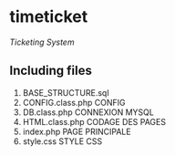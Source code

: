 <h1>timeticket</h1>
<p><i>Ticketing System</i></p>
<h2>Including files</h2>
<ol>
<li>BASE_STRUCTURE.sql
<li>CONFIG.class.php  CONFIG
<li>DB.class.php      CONNEXION MYSQL
<li>HTML.class.php    CODAGE DES PAGES
<li>index.php         PAGE PRINCIPALE
<li>style.css         STYLE CSS
  </ol>
